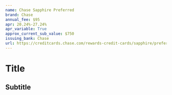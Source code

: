 ```yaml
---
name: Chase Sapphire Preferred
brand: Chase
annual_fee: $95
apr: 20.24%-27.24%
apr_variable: True
approx_current_sub_value: $750
issuing_bank: Chase
url: https://creditcards.chase.com/rewards-credit-cards/sapphire/preferred
---
```


# Title

## Subtitle